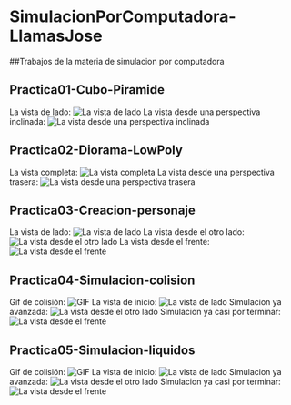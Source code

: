 # SimulacionPorComputadora-LlamasJose
##Trabajos de la materia de simulacion por computadora
## **Practica01-Cubo-Piramide**
La vista de lado:
![La vista de lado](Practica01-Cubo-Piramide/LLGJJ-Piramide-de-lado-cubos.png)
La vista desde una perspectiva inclinada:
![La vista desde una perspectiva inclinada](Practica01-Cubo-Piramide/LLGJJ-Perspectiva-piramide-cubo.png)
## **Practica02-Diorama-LowPoly**
La vista completa:
![La vista completa](Practica02-Diorama-LowPoly/LLGJJ-Diorama-LowPoly-.png)
La vista desde una perspectiva trasera:
![La vista desde una perspectiva trasera](Practica02-Diorama-LowPoly/LLGJJ-Diorama-LowPoly-vista-back.png)
## **Practica03-Creacion-personaje**
La vista de lado:
![La vista de lado](Practica03-Personaje/caballerito1.png)
La vista desde el otro lado:
![La vista desde el otro lado](Practica03-Personaje/caballerito2.png)
La vista desde el frente:
![La vista desde el frente](Practica03-Personaje/caballerito3.png)
## **Practica04-Simulacion-colision**
Gif de colisión:
![GIF](Practica04-Simulacion-Colision/GIF-simulacion.gif)
La vista de inicio:
![La vista de lado](Practica04-Simulacion-Colision/simulacion1.png)
Simulacion ya avanzada:
![La vista desde el otro lado](Practica04-Simulacion-Colision/simulacion2.png)
Simulacion ya casi por terminar:
![La vista desde el frente](Practica04-Simulacion-Colision/simulacion3.png)
## **Practica05-Simulacion-liquidos**
Gif de colisión:
![GIF](Practica05-Simulacion-Liquido/GIF-simulacion-li.gif)
La vista de inicio:
![La vista de lado](Practica05-Simulacion-Liquido/liquidos1.png)
Simulacion ya avanzada:
![La vista desde el otro lado](Practica05-Simulacion-Liquido/liquidos2.png)
Simulacion ya casi por terminar:
![La vista desde el frente](Practica05-Simulacion-Liquido/liquidos3.png)
